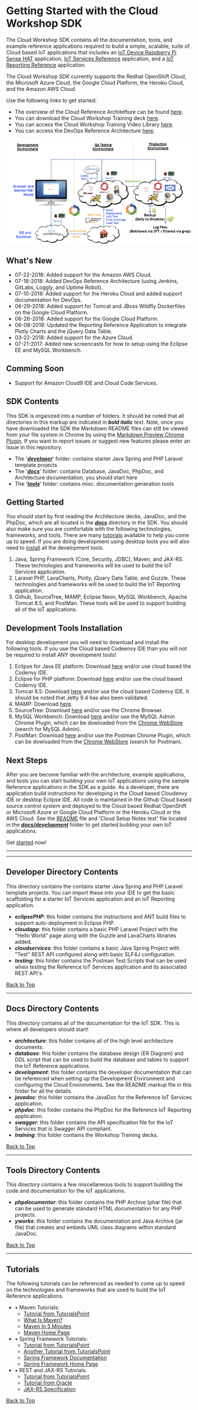 
**Getting Started with the Cloud Workshop SDK**
==================
The Cloud Workshop SDK contains all the documentation, tools, and example reference applications required to build a simple, scalable, suite of Cloud based IoT applications that includes an [IoT Device Raspberry Pi Sense HAT](https://github.com/markreha/cloudpi/blob/master/README.md) application, [IoT Services Reference](https://github.com/markreha/cloudservices/blob/master/README.md) application, and a [IoT Reporting Reference](https://github.com/markreha/cloudapp/blob/master/README.md) application. 

The Cloud Workshop SDK currently supports the Redhat OpenShift  Cloud, the Microsoft Azure Cloud, the Google Cloud Platform, the Heroku Cloud, and the Amazon AWS Cloud.

Use the following links to get started:
* The overview of the Cloud Reference Architefture can be found [here](https://github.com/markreha/cloudworkshop/blob/master/sdk/docs/architecture/Cloud%20Workshop%20Architecture.pdf).
* You can download the Cloud Workshop Training deck [here](https://github.com/markreha/cloudworkshop/blob/master/sdk/docs/training/Cloud%20Workshop%20Training.pdf).
* You can access the Cloud Workshop Training Video Library [here](https://github.com/markreha/cloudworkshop/blob/master/sdk/docs/training/screencasts/README.md).
* You can access the DevOps Reference Architecture [here](https://github.com/markreha/cloudworkshop/blob/master/sdk/docs/devops/README.md).


<p align="center">
	<img src="sdk/docs/architecture/images/cloud.png" alt="IoT Logical Architecture"/>
</p>

What's New
--------
- 07-22-2018: Added support for the Amazon AWS Cloud.
- 07-18-2018: Added DevOps Reference Architecture (using Jenkins, GitLabs, Loggly, and Uptime Robot).
- 07-10-2018: Added support for the Heroku Cloud and added support documentation for DevOps.
- 06-29-2018: Added support for Tomcat and JBoss Wildfly Dockerfiles on the Google Cloud Platform.
- 06-26-2018: Added support for the Google Cloud Platform.
- 06-08-2018: Updated the Reporting Reference Application to integrate Plotly Charts and the jQuery Data Table.
- 03-22-2018: Added support for the Azure Cloud.
- 07-21-2017: Added new screencasts for how to setup using the Eclipse EE and MySQL Workbench.

Comming Soon
--------
- Support for Amazon Cloud9 IDE and Cloud Code Services.

SDK Contents
--------
This SDK is organized into a number of folders. It should be noted that all directories in this markup are indicated in ***bold italic*** text. Note, once you have downloaded the SDK the Markdown README files can still be viewed from your file system in Chrome by using the [Markdown Preview Chrome Plugin](https://chrome.google.com/webstore/detail/markdown-preview/jmchmkecamhbiokiopfpnfgbidieafmd). If you want to report issues or suggest new features please enter an Issue in this repository.
 - The '[***developer***](#developer-directory-contents)' folder: contains starter Java Spring and PHP Laravel template projects 
 - The '[***docs***](#docs-directory-contents)' folder: contains Database, JavaDoc, PhpDoc, and Architecture documentation, you should start here 
 - The '[***tools***](#tools-directory-contents)' folder: contains misc. documentation generation tools

Getting Started
--------
You should start by first reading the Architecture decks, JavaDoc, and the PhpDoc, which are all located in the [***docs***](sdk/docs/development/README.md) directory in the SDK. You should also make sure you are comfortable with the following technologies, frameworks, and tools. There are many [tutorials](#tutorials) available to help you come up to speed. If you are doing development using desktop tools you will also need to [install](#development-tools-installation) all the development tools.
1)  Java, Spring Framework (Core, Security, JDBC), Maven, and JAX-RS. These technologies and frameworks will be used to build the IoT Services application.
2) Laravel PHP, LavaCharts, Plotly, jQuery Data Table, and Guzzle. These technologies and frameworks will be used to build the IoT Reporting application.
3) Github, SourceTree, MAMP, Eclipse Neon, MySQL Workbench, Apache Tomcat 8.5, and PostMan. These tools will be used to support building all of the IoT applications.

Development Tools Installation
--------
For desktop development you will need to download and install the following tools. If you use the Cloud based Codeenvy IDE than you will not be required to install ANY development tools!
1. Eclipse for Java EE platform: Download [here](http://www.eclipse.org/downloads/eclipse-packages/) and/or use cloud based the Codenvy IDE.
2. Eclipse for PHP platform: Download [here](http://www.eclipse.org/downloads/eclipse-packages/) and/or use the cloud based Codenvy IDE.
3. Tomcat 8.5: Download [here](http://tomcat.apache.org/download-80.cgi) and/or use the cloud based Codenvy IDE. It should be noted that Jetty 9.4 has also been validated.
4. MAMP: Download [here](https://www.mamp.info/en/downloads/).
5. SourceTree: Download [here](https://www.sourcetreeapp.com) and/or use the Chrome Browser.
6. MySQL Workbench: Download [here](https://dev.mysql.com/downloads/workbench/) and/or use the MySQL Admin Chrome Plugin, which can be dowloaded from the [Chrome WebStore](https://chrome.google.com/webstore/) (search for MySQL Admin).
7. PostMan: Download [here](www.getpostman.org) and/or use the Postman Chrome Plugin, which can be dowloaded from the [Chrome WebStore](https://chrome.google.com/webstore/) (search for Postman).

Next Steps
--------
After you are become familiar with the architecture, example applications, and tools you can start building your own IoT applications using the sample Reference applications in the SDK as a guide. As a developer, there are application build instructions for developing in the Cloud based Cloudenvy IDE or desktop Eclipse IDE. All code is maintained in the Github Cloud based source control system and deployed to the Cloud based Redhat OpenShift or Microsoft Azure or Google Cloud Platform or the Heroku Cloud or the AWS Cloud. See the [README](sdk/docs/development/README.md) file and 'Cloud Setup Notes text' file located in the [***docs/development***](sdk/docs/development/README.md) folder to get started building your own IoT applications.

Get [started](sdk/docs/development/README.md) now!

----------

----------

Developer Directory Contents
----------
This directory contains the contains starter Java Spring and PHP Laravel template projects. You can import these into your IDE to get the basic scaffolding for a starter IoT Services application and an IoT Reporting application.

 - ***eclipsePHP***: this folder contains the instructions and ANT build files to support auto-deployment in Eclipse PHP.
 - ***cloudapp***: this folder contains a basic PHP Laravel Project with the "Hello World" page along with the Guzzle and LavaCharts libraries added.
 - ***cloudservices***: this folder contains a basic Java Spring Project with "Test" REST API configured along with basic SLF4J configuration.
 - ***testing***: this folder contains the Postman Test Scripts that can be used when testing the Reference IoT Services application and its associated REST API's.

[Back to Top](#getting-started-with-the-cloud-workshop-sdk)

----------

Docs Directory Contents
----------
This directory contains all of the documentation for the IoT SDK. This is where all developers should start!

 - ***architecture***: this folder contains all of the high level architecture documents.
 - ***database***: this folder contains the database design (ER Diagram) and DDL script that can be used to build the database and tables to support the IoT Reference applications.
 - ***development***: this folder contains the developer documentation that can be referenced when setting up the Development Environment and configuring the Cloud Environments. See the README markup file in this folder for all the details.
 - ***javadoc***: this folder contains the JavaDoc for the Reference IoT Services application.
 - ***phpdoc***: this folder contains the PhpDoc for the Reference IoT Reporting application.
 - ***swagger***: this folder contains the API specification file for the IoT Services that is Swagger API compliant.
 - ***training***: this folder contains the Workshop Training decks.

[Back to Top](#getting-started-with-the-cloud-workshop-sdk)

----------

Tools Directory Contents
----------
This directory contains a few miscellaneous tools to support building the code and documentation for the IoT applications.

 - ***phpdocumentor***: this folder contains the PHP Archive (phar file) that can be used to generate standard HTML documentation for any PHP projects.
 - ***yworks***: this folder contains the documentation and Java Archive (jar file) that creates and embeds UML class diagrams within standard JavaDoc.

[Back to Top](#getting-started-with-the-cloud-workshop-sdk)

----------

Tutorials
----------
The following tutorials can be referenced as needed to come up to speed on the technologies and frameworks that are used to build the IoT Reference applications.

 - • Maven Tutorials:
	 - [Tutorial from TutorialsPoint](https://www.tutorialspoint.com/maven/index.htm) 
	 - [What Is Maven?](https://maven.apache.org/what-is-maven.html)
	 - [Maven In 5 Minutes](https://maven.apache.org/guides/getting-started/maven-in-five-minutes.html)
	 - [Maven Home Page](https://maven.apache.org)
 - • Spring Framework Tutorials:
	- [Tutorial from TutorialsPoint](https://www.tutorialspoint.com/spring/index.htm)
	- [Another Tutorial from TutorialsPoint](https://www.tutorialspoint.com/springjdbc/index.htm)
	- [Spring Framework Documentation](https://docs.spring.io/spring/docs/current/spring-framework-reference/htmlsingle/)
	- [Spring Framework Home Page](https://spring.io)
 - • REST and JAX-RS Tutorials:
	- [Tutorial from TutorialsPoint](https://www.tutorialspoint.com/restful/index.htm)
	- [Tutorial from Oracle](http://docs.oracle.com/javaee/6/tutorial/doc/bnayk.html)
	- [JAX-RS Specification](http://download.oracle.com/otn-pub/jcp/jaxrs-2_0_rev_A-mrel-eval-spec/jsr339-jaxrs-2.0-final-spec.pdf)

[Back to Top](#getting-started-with-the-cloud-workshop-sdk)
